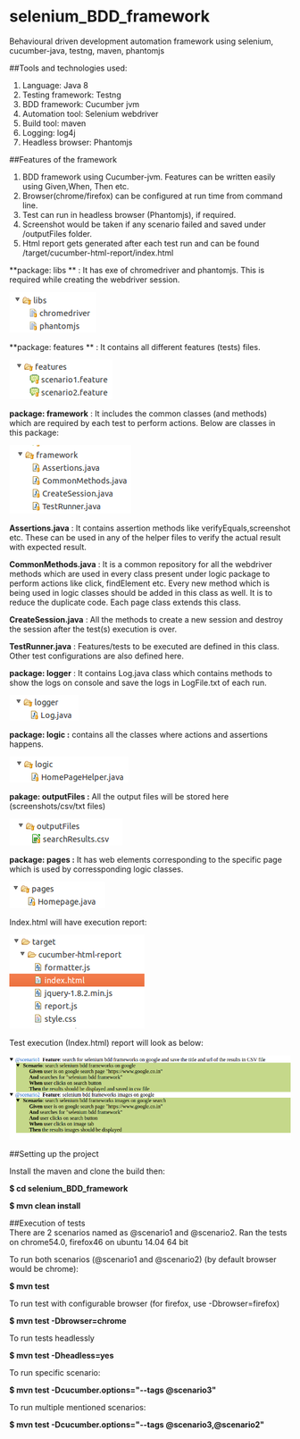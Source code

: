 # selenium_BDD_framework

Behavioural driven development automation framework using selenium, cucumber-java, testng, maven, phantomjs


##Tools and technologies used:

1. Language: Java 8
2. Testing framework: Testng
3. BDD framework: Cucumber jvm
4. Automation tool: Selenium webdriver
5. Build tool: maven
6. Logging: log4j
7. Headless browser: Phantomjs


##Features of the framework
1. BDD framework using Cucumber-jvm. Features can be written easily using Given,When, Then etc.
2. Browser(chrome/firefox) can be configured at run time  from command line.
3. Test can run in headless browser (Phantomjs), if required.
4. Screenshot would be taken if any scenario failed and saved under /outputFiles folder.
5. Html report gets generated after each test run and can be found /target/cucumber-html-report/index.html


**package: libs ** : It has exe of chromedriver and phantomjs. This is required while creating the webdriver session.

![image](images/image2.png)


**package: features ** : It contains all different features (tests) files. 

![image](images/image3.png)

**package: framework** : It includes the common classes (and methods) which are required by each test to perform actions. Below are classes in this package:

![image](images/image4.png)

**Assertions.java** : It contains assertion methods like verifyEquals,screenshot etc. These can be used in any of the helper files to verify the actual result with expected result.

**CommonMethods.java** : It is a common repository for all the webdriver methods which are used in every class present under logic package to perform actions like click, findElement etc. Every new method which is being used in logic classes should be added in this class as well. It is to reduce the duplicate code. Each page class extends this class.

**CreateSession.java** : All the methods to create a new session and destroy the session after the test(s) execution is over. 

**TestRunner.java** : Features/tests to be executed are defined in this class. Other test configurations are also defined here.


**package: logger** : It contains Log.java class which contains methods to show the logs on console and save the logs in LogFile.txt of each run.

![image](images/image5.png)

**package: logic :** contains all the classes where actions and assertions happens.

![image](images/image6.png)

**pakage: outputFiles :** All the output files will be stored here (screenshots/csv/txt files)

![image](images/image7.png)

**package: pages :** It has web elements corresponding to the specific page which is used by corressponding logic classes.

![image](images/image8.png)



Index.html will have execution report:

![image](images/image9.png)

Test execution (Index.html) report will look as below:

![image](images/image12.png)



##Setting up the project

Install the maven and clone the build then:

**$ cd selenium_BDD_framework**

**$ mvn clean install**



##Execution of tests  
There are 2 scenarios named as @scenario1 and @scenario2. Ran the tests on chrome54.0, firefox46 on ubuntu 14.04 64 bit

To run both scenarios (@scenario1 and @scenario2) (by default browser would be chrome):

**$ mvn test**

To run test with configurable browser (for firefox, use -Dbrowser=firefox)

**$ mvn test -Dbrowser=chrome**

To run tests headlessly

**$ mvn test -Dheadless=yes**

To run specific scenario:

**$ mvn test -Dcucumber.options="--tags @scenario3"**

To run multiple mentioned scenarios:

**$ mvn test -Dcucumber.options="--tags @scenario3,@scenario2"**
